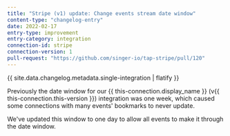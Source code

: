 ```yaml
---
title: "Stripe (v1) update: Change events stream date window"
content-type: "changelog-entry"
date: 2022-02-17
entry-type: improvement
entry-category: integration
connection-id: stripe
connection-version: 1
pull-request: "https://github.com/singer-io/tap-stripe/pull/120"
---
```

{{ site.data.changelog.metadata.single-integration | flatify }}

Previously the date window for our {{ this-connection.display_name }} (v{{ this-connection.this-version }}) integration was one week, which caused some connections with many events' bookmarks to never update.

We've updated this window to one day to allow all events to make it through the date window.